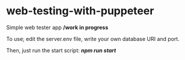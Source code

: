 # web-testing-with-puppeteer
Simple web tester app **/work in progress**

To use; edit the server.env file, write your own database URI and port.

Then, just run the start script: ***npm run start***
















